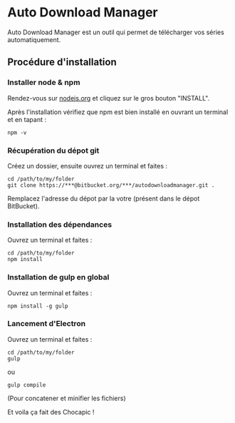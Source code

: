 # Auto Download Manager

Auto Download Manager est un outil qui permet de télécharger vos séries automatiquement.

## Procédure d'installation

### Installer node & npm

Rendez-vous sur [nodejs.org](https://nodejs.org/) et cliquez sur le gros bouton "INSTALL".

Après l'installation vérifiez que npm est bien installé en ouvrant un terminal et en tapant :

	npm -v

### Récupération du dépot git

Créez un dossier, ensuite ouvrez un terminal et faites :

	cd /path/to/my/folder
	git clone https://***@bitbucket.org/***/autodownloadmanager.git .
	
Remplacez l'adresse du dépot par la votre (présent dans le dépot BitBucket). 

### Installation des dépendances

Ouvrez un terminal et faites :
	
	cd /path/to/my/folder
	npm install

### Installation de gulp en global

Ouvrez un terminal et faites :

	npm install -g gulp


### Lancement d'Electron

Ouvrez un terminal et faites :

	cd /path/to/my/folder
	gulp

ou

	gulp compile

(Pour concatener et minifier les fichiers)	

Et voila ça fait des Chocapic !